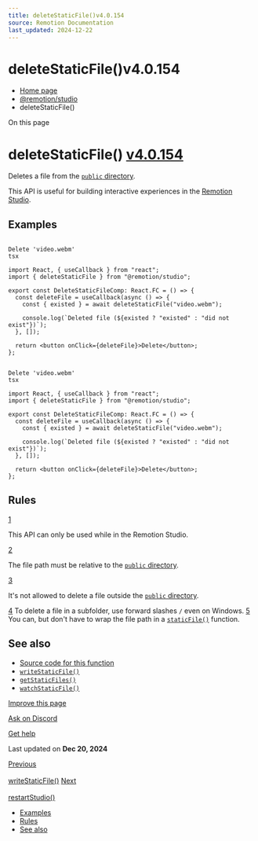 ```yaml
---
title: deleteStaticFile()v4.0.154
source: Remotion Documentation
last_updated: 2024-12-22
---
```


# deleteStaticFile()v4.0.154

- [Home page](/)
- [@remotion/studio](/docs/studio/api)
- deleteStaticFile()

On this page

# deleteStaticFile() [v4.0.154](https://github.com/remotion-dev/remotion/releases/v4.0.154)

Deletes a file from the [`public` directory](/docs/terminology/public-dir).

This API is useful for building interactive experiences in the [Remotion Studio](/docs/terminology/studio).

## Examples [​](\#examples "Direct link to Examples")

```

Delete 'video.webm'
tsx

import React, { useCallback } from "react";
import { deleteStaticFile } from "@remotion/studio";

export const DeleteStaticFileComp: React.FC = () => {
  const deleteFile = useCallback(async () => {
    const { existed } = await deleteStaticFile("video.webm");

    console.log(`Deleted file (${existed ? "existed" : "did not exist"})`);
  }, []);

  return <button onClick={deleteFile}>Delete</button>;
};
```

```

Delete 'video.webm'
tsx

import React, { useCallback } from "react";
import { deleteStaticFile } from "@remotion/studio";

export const DeleteStaticFileComp: React.FC = () => {
  const deleteFile = useCallback(async () => {
    const { existed } = await deleteStaticFile("video.webm");

    console.log(`Deleted file (${existed ? "existed" : "did not exist"})`);
  }, []);

  return <button onClick={deleteFile}>Delete</button>;
};
```

## Rules [​](\#rules "Direct link to Rules")

[1](#1)

This API can only be used while in the Remotion Studio.

[2](#2)

The file path must be relative to the [`public` directory](/docs/terminology/public-dir).

[3](#3)

It's not allowed to delete a file outside the [`public` directory](/docs/terminology/public-dir).

[4](#4) To delete a file in a subfolder, use forward slashes `
/
` even on Windows.
[5](#5) You can, but don't have to wrap the file path in a [`staticFile()`](/docs/staticfile) function.

## See also [​](\#see-also "Direct link to See also")

- [Source code for this function](https://github.com/remotion-dev/remotion/blob/main/packages/studio/src/api/delete-static-file.ts)
- [`writeStaticFile()`](/docs/studio/write-static-file)
- [`getStaticFiles()`](/docs/studio/get-static-files)
- [`watchStaticFile()`](/docs/studio/watch-static-file)

[Improve this page](https://github.com/remotion-dev/remotion/edit/main/packages/docs/docs/studio/delete-static-file.mdx)

[Ask on Discord](https://remotion.dev/discord)

[Get help](/docs/get-help)

Last updated on **Dec 20, 2024**

[Previous\
\
writeStaticFile()](/docs/studio/write-static-file) [Next\
\
restartStudio()](/docs/studio/restart-studio)

- [Examples](#examples)
- [Rules](#rules)
- [See also](#see-also)
